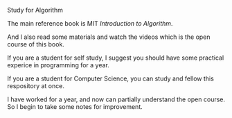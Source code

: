 Study for Algorithm

The main reference book is MIT *Introduction to Algorithm*.

And I also read some materials and watch the videos which is the open course of this book.

If you are a student for self study, I suggest you should have some practical experice in programming for a year.

If you are a student for Computer Science, you can study and fellow this respository at once.

I have worked for a year, and now can partially understand the open course. So I begin to take some notes for improvement.